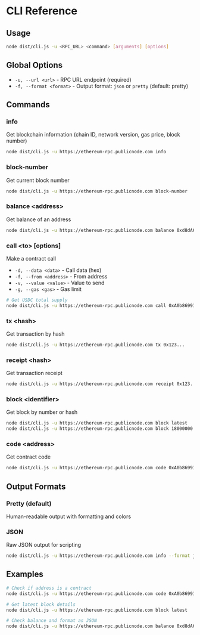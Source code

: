# CLI Reference

## Usage

```bash
node dist/cli.js -u <RPC_URL> <command> [arguments] [options]
```

## Global Options

- `-u, --url <url>` - RPC URL endpoint (required)
- `-f, --format <format>` - Output format: `json` or `pretty` (default: pretty)

## Commands

### info
Get blockchain information (chain ID, network version, gas price, block number)
```bash
node dist/cli.js -u https://ethereum-rpc.publicnode.com info
```

### block-number
Get current block number
```bash
node dist/cli.js -u https://ethereum-rpc.publicnode.com block-number
```

### balance \<address>
Get balance of an address
```bash
node dist/cli.js -u https://ethereum-rpc.publicnode.com balance 0xd8dA6BF26964aF9D7eEd9e03E53415D37aA96045
```

### call \<to> [options]
Make a contract call
- `-d, --data <data>` - Call data (hex)
- `-f, --from <address>` - From address
- `-v, --value <value>` - Value to send
- `-g, --gas <gas>` - Gas limit

```bash
# Get USDC total supply
node dist/cli.js -u https://ethereum-rpc.publicnode.com call 0xA0b86991c6218b36c1d19D4a2e9Eb0cE3606eB48 -d 0x18160ddd
```

### tx \<hash>
Get transaction by hash
```bash
node dist/cli.js -u https://ethereum-rpc.publicnode.com tx 0x123...
```

### receipt \<hash>
Get transaction receipt
```bash
node dist/cli.js -u https://ethereum-rpc.publicnode.com receipt 0x123...
```

### block \<identifier>
Get block by number or hash
```bash
node dist/cli.js -u https://ethereum-rpc.publicnode.com block latest
node dist/cli.js -u https://ethereum-rpc.publicnode.com block 18000000
```

### code \<address>
Get contract code
```bash
node dist/cli.js -u https://ethereum-rpc.publicnode.com code 0xA0b86991c6218b36c1d19D4a2e9Eb0cE3606eB48
```

## Output Formats

### Pretty (default)
Human-readable output with formatting and colors

### JSON
Raw JSON output for scripting
```bash
node dist/cli.js -u https://ethereum-rpc.publicnode.com info --format json
```

## Examples

```bash
# Check if address is a contract
node dist/cli.js -u https://ethereum-rpc.publicnode.com code 0xA0b86991c6218b36c1d19D4a2e9Eb0cE3606eB48

# Get latest block details
node dist/cli.js -u https://ethereum-rpc.publicnode.com block latest

# Check balance and format as JSON
node dist/cli.js -u https://ethereum-rpc.publicnode.com balance 0xd8dA6BF26964aF9D7eEd9e03E53415D37aA96045 -f json
```
